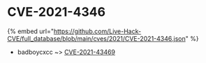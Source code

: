 # CVE-2021-4346
{% embed url="https://github.com/Live-Hack-CVE/full_database/blob/main/cves/2021/CVE-2021-4346.json" %}

* badboycxcc ~> [CVE-2021-43469](https://www.alice-snow.ru/2021/database/cve-2021-4346/cve-2021-43469-badboycxcc)
